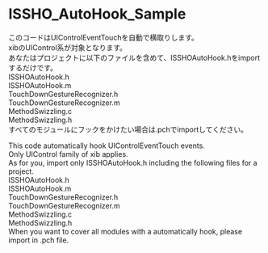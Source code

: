 ISSHO_AutoHook_Sample
=====================

このコードはUIControlEventTouchを自動で横取りします。  
xibのUIControl系が対象となります。  
あなたはプロジェクトに以下のファイルを含めて、ISSHOAutoHook.hをimportするだけです。  
ISSHOAutoHook.h  
ISSHOAutoHook.m  
TouchDownGestureRecognizer.h  
TouchDownGestureRecognizer.m  
MethodSwizzling.c  
MethodSwizzling.h  
すべてのモジュールにフックをかけたい場合は.pchでimportしてください。  
    
This code automatically hook UIControlEventTouch events.  
Only UIControl family of xib applies.  
As for you, import only ISSHOAutoHook.h including the following files for a project.  
ISSHOAutoHook.h  
ISSHOAutoHook.m  
TouchDownGestureRecognizer.h  
TouchDownGestureRecognizer.m  
MethodSwizzling.c  
MethodSwizzling.h  
When you want to cover all modules with a automatically hook, please import in .pch file.  
